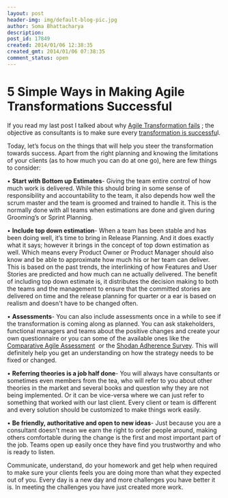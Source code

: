 ```yaml
---
layout: post
header-img: img/default-blog-pic.jpg
author: Soma Bhattacharya
description: 
post_id: 17849
created: 2014/01/06 12:38:35
created_gmt: 2014/01/06 07:38:35
comment_status: open
---
```


# 5 Simple Ways in Making Agile Transformations Successful 

<p>If you read my last post I talked about why <a href="http://xebee.xebia.in/index.php/2013/12/17/why-agile-transformation-fails/">Agile Transformation fails</a> ; the objective as consultants is to make sure every <a href="http://www.agilecoach.ca/2013/08/23/70-failure-rate-myth/">transformation is successfu</a>l.</p>
<p>Today, let’s focus on the things that will help you steer the transformation towards success. Apart from the right planning and knowing the limitations of your clients (as to how much you can do at one go), here are few things to consider:</p>
<p>• <strong>Start with Bottom up Estimates</strong>- Giving the team entire control of how much work is delivered. While this should bring in some sense of responsibility and accountability to the team, it also depends how well the scrum master and the team is groomed and trained to handle it. This is the normally done with all teams when estimations are done and given during Grooming’s or Sprint Planning.</p>
<p>• <strong>Include top down estimation</strong>- When a team has been stable and has been doing well, it’s time to bring in Release Planning. And it does exactly what it says; however it brings in the concept of top down estimation as well. Which means every Product Owner or Product Manager should also know and be able to approximate how much his or her team can deliver. This is based on the past trends, the interlinking of how Features and User Stories are predicted and how much can ne actually delivered. The benefit of including top down estimate is, it distributes the decision making to both the teams and the management to ensure that the committed stories are delivered on time and the release planning for quarter or a ear is based on realism and doesn't have to be changed often.</p>
<p>• <strong>Assessments</strong>- You can also include assessments once in a while to see if the transformation is coming along as planned. You can ask stakeholders, functional managers and teams about the positive changes and create your own questionnaire or you can some of the available ones like the <a href="http://comparativeagility.com/files/ADP08_AssessingYourAgility.pdf">Comparative Agile Assessment</a>  or the <a href="http://www.academia.edu/993592/The_Shodan_Adherence_Survey_for_Extreme_Programming_Sheffield_Revision_1">Shodan Adherence Survey</a>. This will definitely help you get an understanding on how the strategy needs to be fixed or changed.</p>
<p>• <strong>Referring theories is a job half done</strong>- You will always have consultants or sometimes even members from the tea, who will refer to you about other theories in the market and several books and question why they are not being implemented. Or it can be vice-versa where we can just refer to something that worked with our last client. Every client or team is different and every solution should be customized to make things work easily.</p>
<p>• <strong>Be friendly, authoritative and open to new ideas</strong>- Just because you are a consultant doesn't mean we earn the right to order people around, making others comfortable during the change is the first and most important part of the job. Teams open up easily once they have find you trustworthy and who is ready to listen.</p>
<p>Communicate, understand, do your homework and get help when required to make sure your clients feels you are doing more than what they expected out of you. Every day is a new day and more challenges you have better it is. In meeting the challenges you have just created more work.</p>